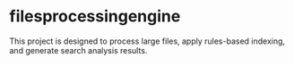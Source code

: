 # filesprocessingengine
This project is designed to process large files, apply rules-based indexing, and generate search analysis results. 
